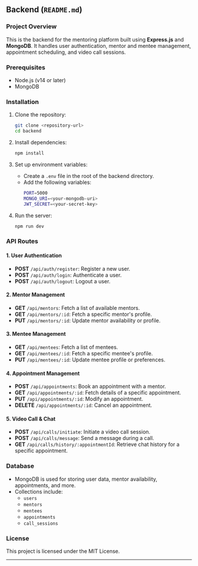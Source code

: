 ## Backend (`README.md`)

### Project Overview
This is the backend for the mentoring platform built using **Express.js** and **MongoDB**. It handles user authentication, mentor and mentee management, appointment scheduling, and video call sessions.

### Prerequisites
- Node.js (v14 or later)
- MongoDB

### Installation
1. Clone the repository:
   ```bash
   git clone <repository-url>
   cd backend
   ```

2. Install dependencies:
   ```bash
   npm install
   ```

3. Set up environment variables:
   - Create a `.env` file in the root of the backend directory.
   - Add the following variables:
     ```bash
     PORT=5000
     MONGO_URI=<your-mongodb-uri>
     JWT_SECRET=<your-secret-key>
     ```

4. Run the server:
   ```bash
   npm run dev
   ```

### API Routes

#### 1. User Authentication
- **POST** `/api/auth/register`: Register a new user.
- **POST** `/api/auth/login`: Authenticate a user.
- **POST** `/api/auth/logout`: Logout a user.

#### 2. Mentor Management
- **GET** `/api/mentors`: Fetch a list of available mentors.
- **GET** `/api/mentors/:id`: Fetch a specific mentor's profile.
- **PUT** `/api/mentors/:id`: Update mentor availability or profile.

#### 3. Mentee Management
- **GET** `/api/mentees`: Fetch a list of mentees.
- **GET** `/api/mentees/:id`: Fetch a specific mentee's profile.
- **PUT** `/api/mentees/:id`: Update mentee profile or preferences.

#### 4. Appointment Management
- **POST** `/api/appointments`: Book an appointment with a mentor.
- **GET** `/api/appointments/:id`: Fetch details of a specific appointment.
- **PUT** `/api/appointments/:id`: Modify an appointment.
- **DELETE** `/api/appointments/:id`: Cancel an appointment.

#### 5. Video Call & Chat
- **POST** `/api/calls/initiate`: Initiate a video call session.
- **POST** `/api/calls/message`: Send a message during a call.
- **GET** `/api/calls/history/:appointmentId`: Retrieve chat history for a specific appointment.

### Database
- MongoDB is used for storing user data, mentor availability, appointments, and more.
- Collections include:
  - `users`
  - `mentors`
  - `mentees`
  - `appointments`
  - `call_sessions`

### License
This project is licensed under the MIT License.

---
